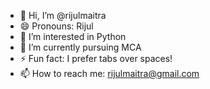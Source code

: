 - 👋 Hi, I’m @rijulmaitra
- 😄 Pronouns: Rijul
- 👀 I’m interested in Python
- 🌱 I’m currently pursuing MCA
- ⚡ Fun fact: I prefer tabs over spaces!
- 📫 How to reach me: rijulmaitra@gmail.com
<!---
rijulmaitra/rijulmaitra is a ✨ special ✨ repository because its `README.md` (this file) appears on your GitHub profile.
You can click the Preview link to take a look at your changes.
--->
